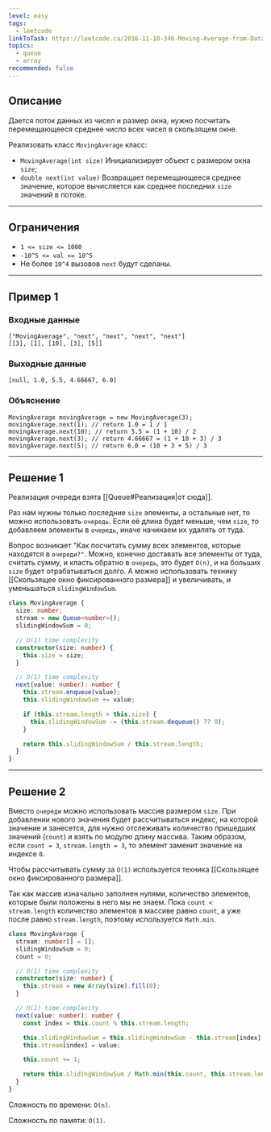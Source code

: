 ```yaml
---
level: easy
tags:
  - leetcode
linkToTask: https://leetcode.ca/2016-11-10-346-Moving-Average-from-Data-Stream/
topics:
  - queue
  - array
recommended: false
---
```

## Описание

Дается поток данных из чисел и размер окна, нужно посчитать перемещающееся среднее число всех чисел в скользящем окне.

Реализовать класс `MovingAverage` класс:

- `MovingAverage(int size)` Инициализирует объект с размером окна `size`;
- `double next(int value)` Возвращает перемещающееся среднее значение, которое вычисляется как среднее последних `size` значений в потоке.

---
## Ограничения

- `1 <= size <= 1000`
- `-10^5 <= val <= 10^5`
- Не более `10^4` вызовов `next` будут сделаны.

---
## Пример 1

### Входные данные

```
["MovingAverage", "next", "next", "next", "next"]
[[3], [1], [10], [3], [5]]
```
### Выходные данные

```
[null, 1.0, 5.5, 4.66667, 6.0]
```
### Объяснение

```
MovingAverage movingAverage = new MovingAverage(3);
movingAverage.next(1); // return 1.0 = 1 / 1
movingAverage.next(10); // return 5.5 = (1 + 10) / 2
movingAverage.next(3); // return 4.66667 = (1 + 10 + 3) / 3
movingAverage.next(5); // return 6.0 = (10 + 3 + 5) / 3
```

---
## Решение 1

Реализация очереди взята [[Queue#Реализация|от сюда]].

Раз нам нужны только последние `size` элементы, а остальные нет, то можно использовать `очередь`. Если её длина будет меньше, чем `size`, то добавляем элементы в `очередь`, иначе начинаем их удалять от туда.

Вопрос возникает "Как посчитать сумму всех элементов, которые находятся в `очереди?"`. Можно, конечно доставать все элементы от туда, считать сумму, и класть обратно в `очередь`, это будет `O(n)`, и на больших `size` будет отрабатываться долго. А можно использовать технику [[Скользящее окно фиксированного размера]] и увеличивать, и уменьшаться `slidingWindowSum`.

```typescript
class MovingAverage {
  size: number;
  stream = new Queue<number>();
  slidingWindowSum = 0;

  // O(1) time complexity
  constructor(size: number) {
    this.size = size;
  }

  // O(1) time complexity
  next(value: number): number {
    this.stream.enqueue(value);
    this.slidingWindowSum += value;

    if (this.stream.length > this.size) {
      this.slidingWindowSum -= (this.stream.dequeue() ?? 0);
    }

    return this.slidingWindowSum / this.stream.length;
  }
}
```

---
## Решение 2

Вместо `очереди` можно использовать массив размером `size`. При добавлении нового значения будет рассчитываться индекс, на которой значение и занесется, для нужно отслеживать количество пришедших значений (`count`) и взять по модулю длину массива. Таким образом, если `count = 3`, `stream.length = 3`, то элемент заменит значение на индексе `0`.

Чтобы рассчитывать сумму за `O(1)` используется техника [[Скользящее окно фиксированного размера]].

Так как массив изначально заполнен нулями, количество элементов, которые были положены в него мы не знаем. Пока `count < stream.length` количество элементов в массиве равно `count`, а уже после равно `stream.length`, поэтому используется `Math.min`. 

```typescript
class MovingAverage {
  stream: number[] = [];
  slidingWindowSum = 0;
  count = 0;

  // O(1) time complexity
  constructor(size: number) {
    this.stream = new Array(size).fill(0);
  }

  // O(1) time complexity
  next(value: number): number {
    const index = this.count % this.stream.length;

    this.slidingWindowSum = this.slidingWindowSum - this.stream[index] + value;
    this.stream[index] = value;

    this.count += 1;

    return this.slidingWindowSum / Math.min(this.count, this.stream.length);
  }
}
```

Сложность по времени: `O(n)`.

Сложность по памяти: `O(1)`.